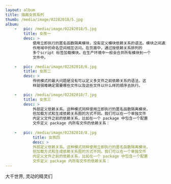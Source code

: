 ```yaml
---
layout: album
title: 插画女孩系列
thumb: /media/image/02282018/5.jpg
album:
    -   pic: /media/image/02282018/5.jpg
        title: 女孩一
        desc: >
            使用立即执行的匿名函数隔离模块，没有定义模块依赖关系的语法。模块之间通过定义在全局
            作用域中的命名空间相互访问。在页面中，通过按依赖关系排列的
            多个script 标签加载模块。在生产环境中一般会合并所有模块到一个
            文件中。

    -   pic: /media/image/02282018/6.jpg
        title: 女孩二
        desc: >
            传统模式的最大问题是没有可以定义多文件之前依赖关系的语法，这
            样就很难确定需要哪些文件以及这些文件以什么样的顺序去执行。

    -   pic: /media/image/02282018/7.jpg
        title: 女孩三
        desc: >
            外部定义依赖关系。这种模式同样使用立即执行的匿名函数隔离模块，
            但加载方式和生成依赖关系图的方式不同。我们可以在一个单独文件
            内定义文件之前的依赖关系，比如在一个 package 中包含一个配置
            文件定义 package 内所有文件的依赖关系：
            
    -   pic: /media/image/02282018/8.jpg
            title: 女孩四
            desc: >
            外部定义依赖关系。这种模式同样使用立即执行的匿名函数隔离模块，
            但加载方式和生成依赖关系图的方式不同。我们可以在一个单独文件
            内定义文件之前的依赖关系，比如在一个 package 中包含一个配置
            文件定义 package 内所有文件的依赖关系：
---
```


大千世界, 灵动的精灵们
